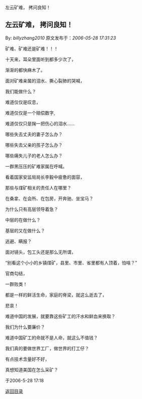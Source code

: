 左云矿难， 拷问良知！
## 左云矿难， 拷问良知！

By: *billyzhang2010* 原文发布于：*2006-05-28 17:31:23*

矿难、矿难还是矿难！！！

十天来，耳朵里面听到都多少次了，

渐渐的都快麻木了。

面对矿难亲属的泪水、撕心裂肺的哭喊，

我们能做什么？

难道仅仅是叹息，

难道仅仅是一个赔偿数字,

难道仅仅只是掬一把伤心的泪水......

 

哪些失去丈夫的妻子怎么办？

哪些失去父亲的孩子怎么办？

哪些痛失儿子的老人怎么办？

一群黑压压的矿难家属在呼喊。

 

看着国家安监局局长李毅中疲惫的面容，

那些与煤矿相关的责任人在哪里？

在桑拿、在会所、在包房，开奔驰、坐宝马？

为什么只有高层领导着急？

中层的在做什么？

基层的又在做什么？

逃避、瞒报？

 

面对镜头，包工头还是那么无所谓，

“别看这个小小的乡镇煤矿，县里、市里、省里都有人顶着，怕啥？”

官商勾结，

一群败类！

 

都是一样的鲜活生命，家庭的脊梁，就这么逝去了，

悲哀！

难道中国的发展，就要靠这些矿工的汗水和鲜血来换取？

我们为什么要廉价？

难道中国矿工的命就不是人命，就这么不值钱？

我们真的要做世界工厂，做世界的打工仔？

有点技术含量好不好，

真想知道美国在怎么采矿？

 

于2006-5-28 17&#58;18

 

[返回目录](index.html)
